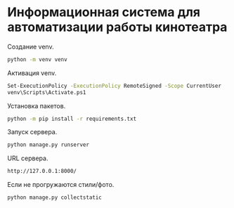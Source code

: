 # Информационная система для автоматизации работы кинотеатра
Создание venv.
```sh
python -m venv venv
```
Активация venv.
```sh
Set-ExecutionPolicy -ExecutionPolicy RemoteSigned -Scope CurrentUser
venv\Scripts\Activate.ps1
```
Установка пакетов.
```sh
python -m pip install -r requirements.txt
```
Запуск сервера.
```sh
python manage.py runserver
```
URL сервера.
```sh
http://127.0.0.1:8000/
```
Если не прогружаются стили/фото.
```sh
python manage.py collectstatic
```
